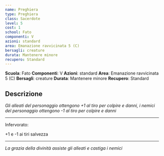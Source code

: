 ```yaml
---
name: Preghiera
type: Preghiera
class: Sacerdote
level: 5
cost: 1
school: Fato
componenti: V
azioni: standard
area: Emanazione ravvicinata 5 (C)
bersagli: creature
durata: Mantenere minore
recupero: Standard
---
```

**Scuola**: Fato
**Componenti**: V
**Azioni**: standard
**Area**: Emanazione ravvicinata 5 (C)
**Bersagli**: creature
**Durata**: Mantenere minore
**Recupero**: Standard

**Descrizione**
-

*Gli alleati del personaggio ottengono +1 al tiro per colpire e danni, i nemici del personaggio ottengono -1 al tiro per colpire e danni*

---

Infervorato:

+1 e -1 ai tiri salvezza

---

*La grazia della divinità assiste gli alleati e castiga i nemici*